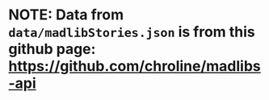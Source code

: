# NOTE: Data from `data/madlibStories.json` is from this github page: https://github.com/chroline/madlibs-api